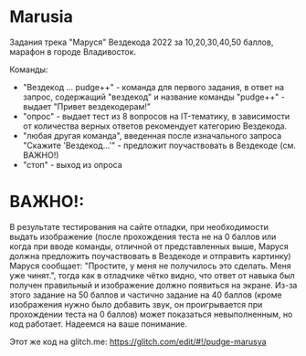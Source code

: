 # Marusia

Задания трека "Маруся" Вездекода 2022 за 10,20,30,40,50 баллов, марафон в городе Владивосток.

Команды:
 * "Вездекод ... pudge++" - команда для первого задания, в ответ на запрос, содержащий "вездекод" и название команды "pudge++" - выдает "Привет вездекодерам!"
* "опрос" - выдает тест из 8 вопросов на IT-тематику, в зависимости от количества верных ответов рекомендует категорию Вездекода.
* "любая другая команда", введенная после изначального запроса "Скажите 'Вездекод...'" - предложит поучаствовать в Вездекоде (см. ВАЖНО!)
* "стоп" - выход из опроса

# ВАЖНО!:
  В результате тестирования на сайте отладки, при необходимости выдать изображение (после прохождения теста не на 0 баллов или когда при вводе команды,
 отличной от представленных выше, Маруся должна предложить поучаствовать в Вездекоде и отправить картинку) Маруся сообщает: "Простите, у меня не получилось это сделать. Меня уже чинят.",
тогда как в отладчике чётко видно, что ответ от навыка был получен правильный и изображение должно появиться на экране. 
Из-за этого задание на 50 баллов и частично задание на 40 баллов (кроме изображения нужно было добавить звук, он проигрывается при прохождении теста на 0 баллов)
может показаться невыполненным, но код работает.
Надеемся на ваше понимание.

Этот же код на glitch.me:
https://glitch.com/edit/#!/pudge-marusya
